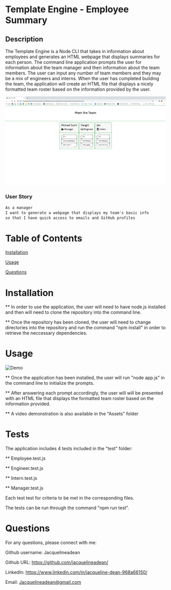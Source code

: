 # Template Engine - Employee Summary

## Description 
The Template Engine is a Node CLI that takes in information about employees and generates an HTML webpage that displays summaries for each person. The command line application prompts the user for information about the team manager and then information about the team members. The user can input any number of team members and they may be a mix of engineers and interns. When the user has completed building the team, the application will create an HTML file that displays a nicely formatted team roster based on the information provided by the user. 

![Example](Assets/sample-team.png)

### User Story
```
As a manager
I want to generate a webpage that displays my team's basic info
so that I have quick access to emails and GitHub profiles
```

# Table of Contents
[Installation](#installation)

[Usage](#usage)

[Questions](#questions)

# Installation
** In order to use the application, the user will need to have node.js installed and then will need to clone the repository into the command line. 

** Once the repository has been cloned, the user will need to change directories into the repository and run the command "npm install" in order to retrieve the neccessary dependencies. 

# Usage
![Demo](Assets/demo.gif)

** Once the application has been installed, the user will run "node app.js" in the command line to initialize the prompts.

** After answering each prompt accordingly, the user will will be presented with an HTML file that displays the formatted team roster based on the information provided.

** A video demonstration is also available in the "Assets" folder

# Tests
The application includes 4 tests included in the "test" folder:

** Employee.test.js

** Engineer.test.js

** Intern.test.js

** Manager.test.js

Each test test for criteria to be met in the corresponding files. 

The tests can be run through the command "npm run test".

# Questions
For any questions, please connect with me:

Github username: Jacquelineadean

Github URL: https://github.com/jacquelineadean/

LinkedIn: https://www.linkedin.com/in/jacqueline-dean-968a66150/

Email: Jacquelineadean@gmail.com
